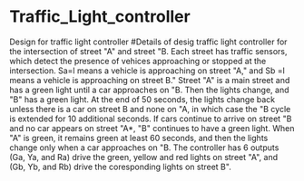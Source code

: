 # Traffic_Light_controller
Design for traffic light controller
#Details of desig
traffic light controller for the intersection of street "A" and street "B. Each
street has traffic sensors, which detect the presence of vehices approaching or
stopped at the intersection. Sa=l means a vehicle is approaching on street "A,"
and Sb =l means a vehicle is approaching on street B." Street "A" is a main street
and has a green light until a car approaches on "B. Then the lights change, and "B"
has a green light. At the end of 50 seconds, the lights change back unless there is a
car on street B and none on "A, in which case the "B cycle is extended for 10
additional seconds. If cars continue to arrive on street "B and no car appears on
street "A*, "B" continues to have a green light. When "A" is green, it remains green at
least 60 seconds, and then the lights change only when a car approaches on "B.
The controller has 6 outputs (Ga, Ya, and Ra) drive the green, yellow and red lights on
street "A", and (Gb, Yb, and Rb) drive the coresponding lights on street B".
